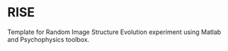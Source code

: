 # RISE
Template for Random Image Structure Evolution experiment using Matlab and Psychophysics toolbox.
